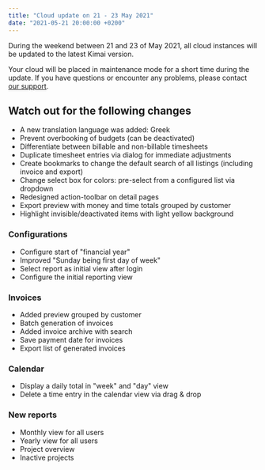 ```yaml
---
title: "Cloud update on 21 - 23 May 2021"
date: "2021-05-21 20:00:00 +0200"
---
```


During the weekend between 21 and 23 of May 2021, all cloud instances will be updated to the latest Kimai version.

Your cloud will be placed in maintenance mode for a short time during the update.
If you have questions or encounter any problems, please contact [our support](https://www.kimai.cloud/support-center/request).

## Watch out for the following changes

- A new translation language was added: Greek
- Prevent overbooking of budgets (can be deactivated)
- Differentiate between billable and non-billable timesheets
- Duplicate timesheet entries via dialog for immediate adjustments
- Create bookmarks to change the default search of all listings (including invoice and export)
- Change select box for colors: pre-select from a configured list via dropdown 
- Redesigned action-toolbar on detail pages
- Export preview with money and time totals grouped by customer
- Highlight invisible/deactivated items with light yellow background

### Configurations

- Configure start of "financial year"
- Improved "Sunday being first day of week"
- Select report as initial view after login
- Configure the initial reporting view

### Invoices

- Added preview grouped by customer
- Batch generation of invoices 
- Added invoice archive with search
- Save payment date for invoices
- Export list of generated invoices

### Calendar

- Display a daily total in "week" and "day" view
- Delete a time entry in the calendar view via drag & drop

### New reports

- Monthly view for all users
- Yearly view for all users
- Project overview
- Inactive projects
